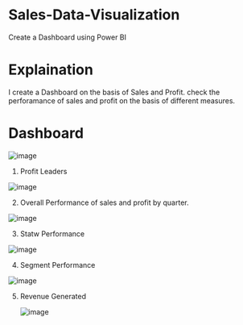 # Sales-Data-Visualization
 Create a Dashboard using Power BI

# Explaination
I create a Dashboard on the basis of Sales and Profit. check the perforamance of sales and profit on the basis of different measures.
# Dashboard
![image](https://user-images.githubusercontent.com/84785759/122604446-97c56c80-d093-11eb-9d70-3e3895e5bb20.png)

1. Profit Leaders

![image](https://user-images.githubusercontent.com/84785759/122448158-17830680-cfc2-11eb-803c-a70870b6b540.png)

2. Overall Performance of sales and profit by quarter.

 ![image](https://user-images.githubusercontent.com/84785759/122448466-67fa6400-cfc2-11eb-975e-ba9c95ff6b88.png)
 
 3. Statw Performance
 
 ![image](https://user-images.githubusercontent.com/84785759/122449095-1c948580-cfc3-11eb-9463-07c98492fc17.png)
 
 4. Segment Performance
   
   ![image](https://user-images.githubusercontent.com/84785759/122604611-d8bd8100-d093-11eb-9f3d-207484ce8004.png)

5. Revenue Generated
     
     ![image](https://user-images.githubusercontent.com/84785759/122975484-04e94280-d3b1-11eb-8aea-4223dc343671.png)
